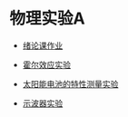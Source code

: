 # 物理实验A

* [绪论课作业](https://github.com/Aliaxy/BUPT/blob/main/2021-2022-2/物理实验A/绪论课作业.pdf)

* [霍尔效应实验](https://github.com/Aliaxy/BUPT/blob/main/2021-2022-2/物理实验A/霍尔效应实验报告.pdf)

* [太阳能电池的特性测量实验](https://github.com/Aliaxy/BUPT/blob/main/2021-2022-2/物理实验A/太阳能电池的特性测量实验报告.pdf)

* [示波器实验](https://github.com/Aliaxy/BUPT/blob/main/2021-2022-2/物理实验A/示波器实验报告.pdf)

  